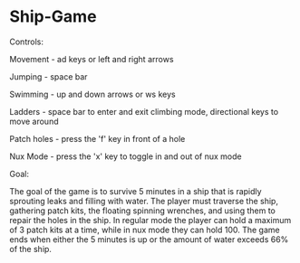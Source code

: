 # Ship-Game
Controls:

  Movement - ad keys or left and right arrows
  
  Jumping - space bar
  
  Swimming - up and down arrows or ws keys
  
  Ladders - space bar to enter and exit climbing mode, directional keys to move around
  
  Patch holes - press the 'f' key in front of a hole
  
  Nux Mode - press the 'x' key to toggle in and out of nux mode
  
  
Goal:

  The goal of the game is to survive 5 minutes in a ship that is rapidly sprouting leaks and filling with water.  The player must traverse the ship, gathering patch kits, the floating spinning wrenches, and using them to repair the holes in the ship.  In regular mode the player can hold a maximum of 3 patch kits at a time, while in nux mode they can hold 100.  The game ends when either the 5 minutes is up or the amount of water exceeds 66% of the ship.
